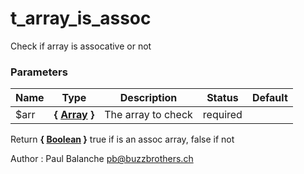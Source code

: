 # t_array_is_assoc

Check if array is assocative or not


### Parameters
Name  |  Type  |  Description  |  Status  |  Default
------------  |  ------------  |  ------------  |  ------------  |  ------------
$arr  |  **{ [Array](http://php.net/manual/en/language.types.array.php) }**  |  The array to check  |  required  |

Return **{ [Boolean](http://php.net/manual/en/language.types.boolean.php) }** true if is an assoc array, false if not

Author : Paul Balanche [pb@buzzbrothers.ch](mailto:pb@buzzbrothers.ch)
